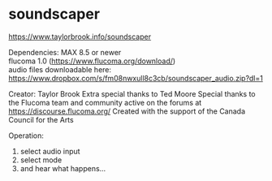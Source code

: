 # soundscaper

https://www.taylorbrook.info/soundscaper

Dependencies:
MAX 8.5 or newer <br>
flucoma 1.0 (https://www.flucoma.org/download/)<br>
audio files downloadable here: https://www.dropbox.com/s/fm08nwxull8c3cb/soundscaper_audio.zip?dl=1

Creator: Taylor Brook
Extra special thanks to Ted Moore
Special thanks to the Flucoma team and community active on the forums at https://discourse.flucoma.org/
Created with the support of the Canada Council for the Arts

Operation:
1. select audio input
2. select mode
3. and hear what happens...
